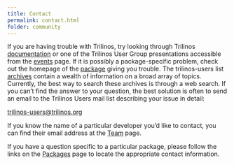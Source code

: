 ```yaml
---
title: Contact
permalink: contact.html
folder: community
---
```


If you are having trouble with Trilinos, try looking through Trilinos [documentation](http://trilinos.org/about/documentation/ "Documentation") or one of the Trilinos User Group presentations accessible from the [events](http://trilinos.org/community/events/ "Events") page. If it is possibly a package-specific problem, check out the homepage of the [package](http://trilinos.org/packages/ "Packages") giving you trouble. The trilinos-users list [archives](https://trilinos.org/pipermail/trilinos-users/) contain a wealth of information on a broad array of topics. Currently, the best way to search these archives is through a web search. If you can’t find the answer to your question, the best solution is often to send an email to the Trilinos Users mail list describing your issue in detail:

[trilinos-users@trilinos.org](mailto:trilinos-users@trilinos.org)

If you know the name of a particular developer you’d like to contact, you can find their email address at the [Team](http://trilinos.org/community/team/) page.

If you have a question specific to a particular package, please follow the links on the [Packages](http://trilinos.org/packages/ "Packages") page to locate the appropriate contact information.